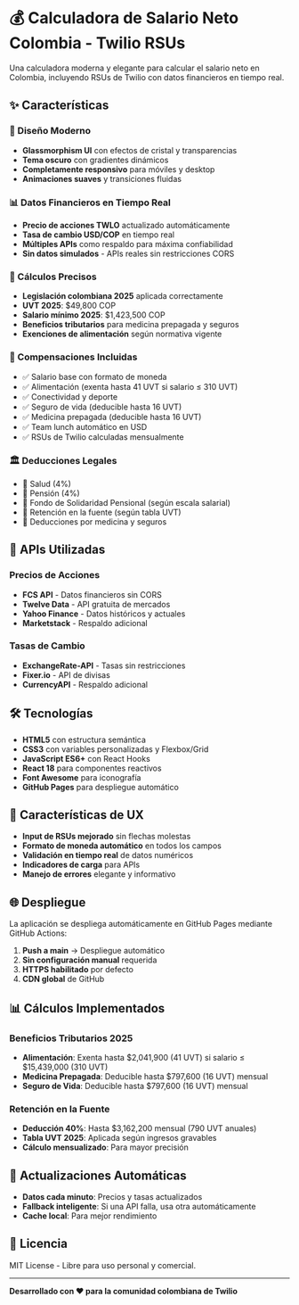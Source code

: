 # 💰 Calculadora de Salario Neto Colombia - Twilio RSUs

Una calculadora moderna y elegante para calcular el salario neto en Colombia, incluyendo RSUs de Twilio con datos financieros en tiempo real.

## ✨ Características

### 🎨 Diseño Moderno
- **Glassmorphism UI** con efectos de cristal y transparencias
- **Tema oscuro** con gradientes dinámicos
- **Completamente responsivo** para móviles y desktop
- **Animaciones suaves** y transiciones fluidas

### 📊 Datos Financieros en Tiempo Real
- **Precio de acciones TWLO** actualizado automáticamente
- **Tasa de cambio USD/COP** en tiempo real
- **Múltiples APIs** como respaldo para máxima confiabilidad
- **Sin datos simulados** - APIs reales sin restricciones CORS

### 🧮 Cálculos Precisos
- **Legislación colombiana 2025** aplicada correctamente
- **UVT 2025**: $49,800 COP
- **Salario mínimo 2025**: $1,423,500 COP
- **Beneficios tributarios** para medicina prepagada y seguros
- **Exenciones de alimentación** según normativa vigente

### 💼 Compensaciones Incluidas
- ✅ Salario base con formato de moneda
- ✅ Alimentación (exenta hasta 41 UVT si salario ≤ 310 UVT)
- ✅ Conectividad y deporte
- ✅ Seguro de vida (deducible hasta 16 UVT)
- ✅ Medicina prepagada (deducible hasta 16 UVT)
- ✅ Team lunch automático en USD
- ✅ RSUs de Twilio calculadas mensualmente

### 🏛️ Deducciones Legales
- 🔸 Salud (4%)
- 🔸 Pensión (4%)
- 🔸 Fondo de Solidaridad Pensional (según escala salarial)
- 🔸 Retención en la fuente (según tabla UVT)
- 🔸 Deducciones por medicina y seguros

## 🚀 APIs Utilizadas

### Precios de Acciones
- **FCS API** - Datos financieros sin CORS
- **Twelve Data** - API gratuita de mercados
- **Yahoo Finance** - Datos históricos y actuales
- **Marketstack** - Respaldo adicional

### Tasas de Cambio
- **ExchangeRate-API** - Tasas sin restricciones
- **Fixer.io** - API de divisas
- **CurrencyAPI** - Respaldo adicional

## 🛠️ Tecnologías

- **HTML5** con estructura semántica
- **CSS3** con variables personalizadas y Flexbox/Grid
- **JavaScript ES6+** con React Hooks
- **React 18** para componentes reactivos
- **Font Awesome** para iconografía
- **GitHub Pages** para despliegue automático

## 📱 Características de UX

- **Input de RSUs mejorado** sin flechas molestas
- **Formato de moneda automático** en todos los campos
- **Validación en tiempo real** de datos numéricos
- **Indicadores de carga** para APIs
- **Manejo de errores** elegante y informativo

## 🌐 Despliegue

La aplicación se despliega automáticamente en GitHub Pages mediante GitHub Actions:

1. **Push a main** → Despliegue automático
2. **Sin configuración manual** requerida
3. **HTTPS habilitado** por defecto
4. **CDN global** de GitHub

## 📊 Cálculos Implementados

### Beneficios Tributarios 2025
- **Alimentación**: Exenta hasta $2,041,900 (41 UVT) si salario ≤ $15,439,000 (310 UVT)
- **Medicina Prepagada**: Deducible hasta $797,600 (16 UVT) mensual
- **Seguro de Vida**: Deducible hasta $797,600 (16 UVT) mensual

### Retención en la Fuente
- **Deducción 40%**: Hasta $3,162,200 mensual (790 UVT anuales)
- **Tabla UVT 2025**: Aplicada según ingresos gravables
- **Cálculo mensualizado**: Para mayor precisión

## 🔄 Actualizaciones Automáticas

- **Datos cada minuto**: Precios y tasas actualizados
- **Fallback inteligente**: Si una API falla, usa otra automáticamente
- **Cache local**: Para mejor rendimiento

## 📄 Licencia

MIT License - Libre para uso personal y comercial.

---

**Desarrollado con ❤️ para la comunidad colombiana de Twilio**